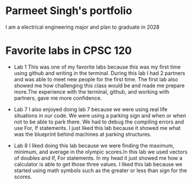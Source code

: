 
# Parmeet Singh's portfolio

I am a electrical engineering major and plan to graduate in 2028

# Favorite labs in CPSC 120

* Lab 1
    This was one of my favorite labs because this was my first time using github and writing in the terminal. During this lab I had 2 partners and was able to meet new people for the first time. The first lab also showed me how challenging this class would be and made me prepare more.The experience with the terminal, github, and working with partners, gave me more confidence.

* Lab 7
    I also enjoyed doing lab 7 because we were using real life situations in our code. We were using a parking sign and when or when not to be able to park there. We had to debug the compiling errors and use For, If statements. I just liked this lab because it showed me what was the blueprint behind machines at parking structures.

* Lab 8
    I liked doing this lab because we were finding the maximum, minimum, and average in the olympic scores.In this lab we used vectors of doubles and If, For statements. In my head it just showed me how a calculator is able to get those three values. I liked this lab because we started using math symbols such as the greater or less than sign for the scores.
